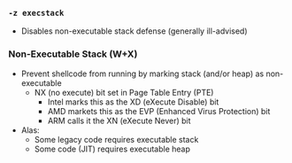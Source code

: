 ### `-z execstack`
 - Disables non-executable stack defense (generally ill-advised)

### Non-Executable Stack (W+X)
 - Prevent shellcode from running by marking stack (and/or heap) as non-executable
	 - NX (no execute) bit set in Page Table Entry (PTE)
		 - Intel marks this as the XD (eXecute Disable) bit
		 - AMD markets this as the EVP (Enhanced Virus Protection) bit
		 - ARM calls it the XN (eXecute Never) bit
 - Alas:
	 - Some legacy code requires executable stack
	 - Some code (JIT) requires executable heap
